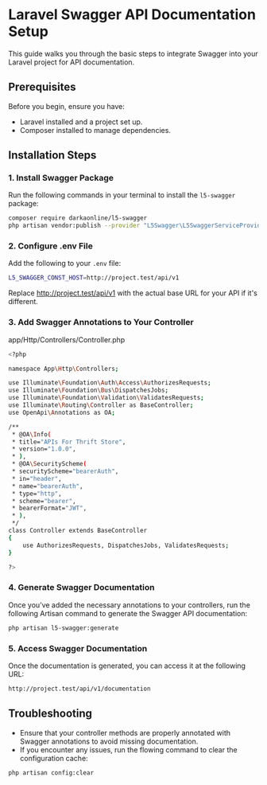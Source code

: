 # Laravel Swagger API Documentation Setup

This guide walks you through the basic steps to integrate Swagger into your Laravel project for API documentation.

## Prerequisites

Before you begin, ensure you have:

- Laravel installed and a project set up.
- Composer installed to manage dependencies.

## Installation Steps

### 1. Install Swagger Package

Run the following commands in your terminal to install the `l5-swagger` package:

```bash
composer require darkaonline/l5-swagger
php artisan vendor:publish --provider "L5Swagger\L5SwaggerServiceProvider"
```

### 2. Configure .env File

Add the following to your `.env` file:

```bash
L5_SWAGGER_CONST_HOST=http://project.test/api/v1
```
Replace http://project.test/api/v1 with the actual base URL for your API if it's different.

### 3. Add Swagger Annotations to Your Controller
app/Http/Controllers/Controller.php
```bash
<?php

namespace App\Http\Controllers;

use Illuminate\Foundation\Auth\Access\AuthorizesRequests;
use Illuminate\Foundation\Bus\DispatchesJobs;
use Illuminate\Foundation\Validation\ValidatesRequests;
use Illuminate\Routing\Controller as BaseController;
use OpenApi\Annotations as OA;

/**
 * @OA\Info(
 * title="APIs For Thrift Store",
 * version="1.0.0",
 * ),
 * @OA\SecurityScheme(
 * securityScheme="bearerAuth",
 * in="header",
 * name="bearerAuth",
 * type="http",
 * scheme="bearer",
 * bearerFormat="JWT",
 * ),
 */
class Controller extends BaseController
{
    use AuthorizesRequests, DispatchesJobs, ValidatesRequests;
}

?>
```

### 4. Generate Swagger Documentation
Once you’ve added the necessary annotations to your controllers, run the following Artisan command to generate the Swagger API documentation:

```bash
php artisan l5-swagger:generate
```

### 5. Access Swagger Documentation

Once the documentation is generated, you can access it at the following URL:

```bash
http://project.test/api/v1/documentation
```

## Troubleshooting
- Ensure that your controller methods are properly annotated with Swagger annotations to avoid missing documentation.
- If you encounter any issues, run the flowing command to clear the configuration cache:
```bash
php artisan config:clear
```


